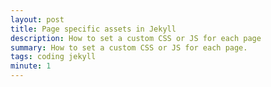 ```yaml
---
layout: post
title: Page specific assets in Jekyll
description: How to set a custom CSS or JS for each page
summary: How to set a custom CSS or JS for each page.
tags: coding jekyll
minute: 1
---
```


